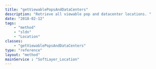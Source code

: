 ```yaml
---
title: "getViewablePopsAndDataCenters"
description: "Retrieve all viewable pop and datacenter locations. "
date: "2018-02-12"
tags:
    - "method"
    - "sldn"
    - "Location"
classes:
    - "getViewablePopsAndDataCenters"
type: "reference"
layout: "method"
mainService : "SoftLayer_Location"
---
```

